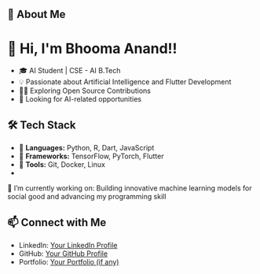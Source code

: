 ## 🚀 About Me

# 👋 Hi, I'm Bhooma Anand!!

- 🎓 AI Student | CSE - AI B.Tech
- 💡 Passionate about Artificial Intelligence and Flutter Development
- 👨‍💻 Exploring Open Source Contributions
- 💼 Looking for AI-related opportunities

## 🛠 Tech Stack
- 🔹 **Languages:** Python, R, Dart, JavaScript
- 🔹 **Frameworks:** TensorFlow, PyTorch, Flutter
- 🔹 **Tools:** Git, Docker, Linux
- 
🔭 I’m currently working on:
Building innovative machine learning models for social good and advancing my programming skill

## 📫 Connect with Me
- LinkedIn: [Your LinkedIn Profile](https://www.linkedin.com/in/bhooma-anand-b78798273/)
- GitHub: [Your GitHub Profile](https://github.com/Tech-Nomadic-X)
- Portfolio: [Your Portfolio (if any)](https://yourportfolio.com)
